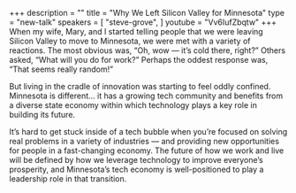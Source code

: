 +++
description = ""
title = "Why We Left Silicon Valley for Minnesota"
type = "new-talk"
speakers = [
        "steve-grove",
]
youtube = "Vv6IufZbqtw"
+++
When my wife, Mary, and I started telling people that we were leaving Silicon Valley to move to Minnesota, we were met with a variety of reactions. The most obvious was, “Oh, wow — it’s cold there, right?” Others asked, “What will you do for work?” Perhaps the oddest response was, “That seems really random!”

But living in the cradle of innovation was starting to feel oddly confined. Minnesota is different... it has a growing tech community and benefits from a diverse state economy within which technology plays a key role in building its future.

It’s hard to get stuck inside of a tech bubble when you’re focused on solving real problems in a variety of industries — and providing new opportunities for people in a fast-changing economy. The future of how we work and live will be defined by how we leverage technology to improve everyone’s prosperity, and Minnesota’s tech economy is well-positioned to play a leadership role in that transition.